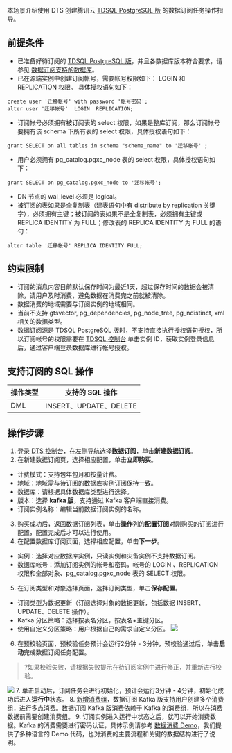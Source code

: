 本场景介绍使用 DTS 创建腾讯云 [TDSQL PostgreSQL 版](https://cloud.tencent.com/document/product/1129) 的数据订阅任务操作指导。

## 前提条件
- 已准备好待订阅的 [TDSQL PostgreSQL 版](https://cloud.tencent.com/document/product/1129/39893)，并且各数据库版本符合要求，请参见 [数据订阅支持的数据库](https://cloud.tencent.com/document/product/571/59965)。
- 已在源端实例中创建订阅帐号，需要帐号权限如下： LOGIN 和 REPLICATION 权限。
  具体授权语句如下：
```
create user '迁移帐号' with password '帐号密码';
alter user '迁移帐号'  LOGIN  REPLICATION;
```
- 订阅帐号必须拥有被订阅表的 select 权限，如果是整库订阅，那么订阅帐号要拥有该 schema 下所有表的 select 权限，具体授权语句如下：
```
grant SELECT on all tables in schema "schema_name" to '迁移帐号' ;
```
- 用户必须拥有 pg_catalog.pgxc_node 表的 select 权限，具体授权语句如下：
```
grant SELECT on pg_catalog.pgxc_node to '迁移帐号';
```
- DN 节点的 wal_level 必须是 logical。
- 被订阅的表如果是全复制表（建表语句中有 distribute by replication 关键字），必须拥有主键；被订阅的表如果不是全复制表，必须拥有主键或 REPLICA IDENTITY 为 FULL；修改表的  REPLICA IDENTITY  为 FULL 的语句： 
```
alter table '迁移帐号' REPLICA IDENTITY FULL;
```

## 约束限制
- 订阅的消息内容目前默认保存时间为最近1天，超过保存时间的数据会被清除，请用户及时消费，避免数据在消费完之前就被清除。
- 数据消费的地域需要与订阅实例的地域相同。
- 当前不支持 gtsvector, pg_dependencies, pg_node_tree, pg_ndistinct, xml 相关的数据类型。 
- 数据订阅源是 TDSQL PostgreSQL 版时，不支持直接执行授权语句授权，所以订阅帐号的权限需要在 [TDSQL 控制台](https://console.cloud.tencent.com/tdsqld) 单击实例 ID，获取实例登录信息后，通过客户端登录数据库进行帐号授权。

## 支持订阅的 SQL 操作

| 操作类型 | 支持的 SQL 操作        |
| -------- | ---------------------- |
| DML      | INSERT、UPDATE、DELETE |

## 操作步骤
1. 登录 [DTS 控制台](https://console.cloud.tencent.com/dts/dss)，在左侧导航选择**数据订阅**，单击**新建数据订阅**。
2. 在新建数据订阅页，选择相应配置，单击**立即购买**。
 - 计费模式：支持包年包月和按量计费。
 - 地域：地域需与待订阅的数据库实例订阅保持一致。
 - 数据库：请根据具体数据库类型进行选择。
 - 版本：选择 **kafka 版**，支持通过 Kafka 客户端直接消费。
 - 订阅实例名称：编辑当前数据订阅实例的名称。
3. 购买成功后，返回数据订阅列表，单击**操作**列的**配置订阅**对刚购买的订阅进行配置，配置完成后才可以进行使用。
4. 在配置数据库订阅页面，选择相应配置，单击**下一步**。
 - 实例：选择对应数据库实例，只读实例和灾备实例不支持数据订阅。
 - 数据库帐号：添加订阅实例的帐号和密码，帐号的 LOGIN 、REPLICATION 权限和全部对象、pg_catalog.pgxc_node 表的 SELECT 权限。
5. 在订阅类型和对象选择页面，选择订阅类型，单击**保存配置**。
 - 订阅类型为数据更新（订阅选择对象的数据更新，包括数据 INSERT、UPDATE、DELETE 操作）。
 - Kafka 分区策略：选择按表名分区，按表名+主键分区。
 - 使用自定义分区策略：用户根据自己的需求自定义分区。
![](https://qcloudimg.tencent-cloud.cn/raw/cd8aa4542efa854134751034cfb5a18f.png)
6. 在预校验页面，预校验任务预计会运行2分钟 - 3分钟，预校验通过后，单击**启动**完成数据订阅任务配置。
>?如果校验失败，请根据失败提示在待订阅实例中进行修正，并重新进行校验。
>
![](https://qcloudimg.tencent-cloud.cn/raw/e64f245e449d2dc12fa5f65648364320.png)
7. 单击启动后，订阅任务会进行初始化，预计会运行3分钟 - 4分钟，初始化成功后进入**运行中**状态。
8. [新增消费组](https://cloud.tencent.com/document/product/571/52377)，数据订阅 Kafka 版支持用户创建多个消费组，进行多点消费。数据订阅 Kafka 版消费依赖于 Kafka 的消费组，所以在消费数据前需要创建消费组。 
9. 订阅实例进入运行中状态之后，就可以开始消费数据。Kafka 的消费需要进行密码认证，具体示例请参考 [数据消费 Demo](https://cloud.tencent.com/document/product/571/52381)，我们提供了多种语言的 Demo 代码，也对消费的主要流程和关键的数据结构进行了说明。

